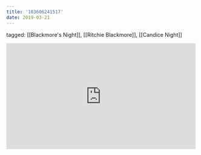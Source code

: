 ```yaml
---
title: '183606241517'
date: 2019-03-21
---
```

tagged: [[Blackmore's Night]], [[Ritchie Blackmore]], [[Candice Night]]
<iframe allow="accelerometer; autoplay; clipboard-write; encrypted-media; gyroscope; picture-in-picture" allowfullscreen="" frameborder="0" height="281" id="youtube_iframe" src="https://www.youtube.com/embed/htAZD7Jh7Ms?feature=oembed&amp;enablejsapi=1&amp;origin=https://safe.txmblr.com&amp;wmode=opaque" width="500"></iframe>